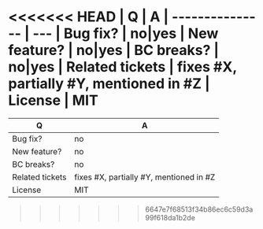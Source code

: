 <<<<<<< HEAD
| Q               | A
| --------------- | ---
| Bug fix?        | no|yes
| New feature?    | no|yes
| BC breaks?      | no|yes
| Related tickets | fixes #X, partially #Y, mentioned in #Z
| License         | MIT
=======
| Q               | A
| --------------- | ---
| Bug fix?        | no|yes
| New feature?    | no|yes
| BC breaks?      | no|yes
| Related tickets | fixes #X, partially #Y, mentioned in #Z
| License         | MIT
>>>>>>> 6647e7f68513f34b86ec6c59d3a99f618da1b2de
